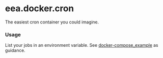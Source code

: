 # eea.docker.cron

The easiest cron container you could imagine.

### Usage
List your jobs in an environment variable.
See [docker-compose_example](https://github.com/eea/eea.docker.cron/blob/master/docker-compose_example.yml) as guidance.


